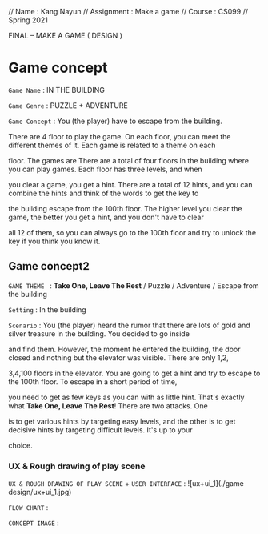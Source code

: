 // Name       : Kang Nayun
// Assignment : Make a game
// Course     : CS099
// Spring 2021

FINAL – MAKE A GAME ( DESIGN ) 

# Game concept 

 `Game Name` :  IN THE BUILDING

 `Game Genre` : PUZZLE + ADVENTURE

 `Game Concept` : You (the player) have to escape from the building. 

 There are 4 floor to play the game. On each floor, you can meet the different themes of it. Each game is related to a theme on each 

 floor. The games are There are a total of four floors in the building where you can play games. Each floor has three levels, and when 
 
 you clear a game, you get a hint. There are a total of 12 hints, and you can combine the hints and think of the words to get the key to
 
  the building escape from the 100th floor. The higher level you clear the game, the better you get a hint, and you don't have to clear 
  
  all 12 of them, so you can always go to the 100th floor and try to unlock the key if you think you know it. 

## Game concept2

`GAME THEME ` : **Take One, Leave The Rest** / Puzzle / Adventure / Escape from the building 

`Setting` : In the building

`Scenario` : You (the player) heard the rumor that there are lots of gold and silver treasure in the building. You decided to go inside 

and find them. However, the moment he entered the building, the door closed and nothing but the elevator was visible. There are only 1,2,

3,4,100 floors in the elevator. You are going to get a hint and try to escape to the 100th floor. To escape in a short period of time, 

you need to get as few keys as you can with as little hint. That's exactly what **Take One, Leave The Rest**! There are two attacks. One

 is to get various hints by targeting easy levels, and the other is to get decisive hints by targeting difficult levels. It's up to your 
 
 choice.

### UX & Rough drawing of play scene

 `UX & ROUGH DRAWING OF PLAY SCENE` + `USER INTERFACE` : ![ux+ui_1](./game design/ux+ui_1.jpg)

 `FLOW CHART` :

 `CONCEPT IMAGE` : 
